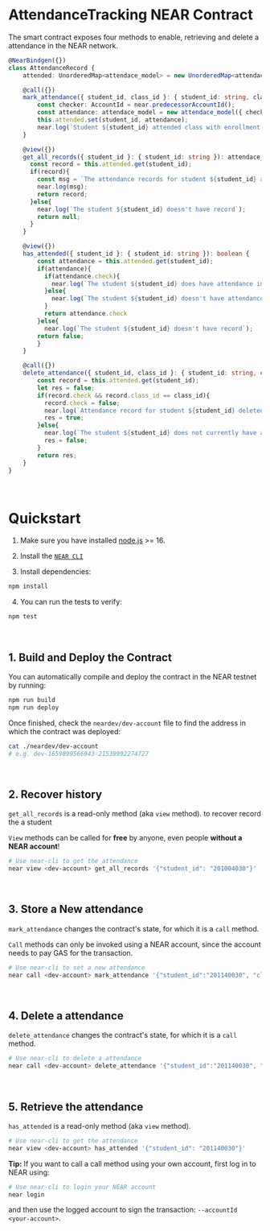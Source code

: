 # AttendanceTracking NEAR Contract

The smart contract exposes four methods to enable, retrieving and delete a attendance in the NEAR network.

```ts
@NearBindgen({})
class AttendanceRecord {
    attended: UnorderedMap<attendace_model> = new UnorderedMap<attendace_model>('unique-id-map1');

    @call({})
    mark_attendance({ student_id, class_id }: { student_id: string, class_id: string }): void {
        const checker: AccountId = near.predecessorAccountId();
        const attendance: attendace_model = new attendace_model({ check: true, checker, class_id });
        this.attended.set(student_id, attendance);
        near.log(`Student ${student_id} attended class with enrollment ${class_id}. Reviewed by ${checker}`);
    }

    @view({})
    get_all_records({ student_id }: { student_id: string }): attendace_model {
      const record = this.attended.get(student_id);
      if(record){
        const msg = `The attendance records for student ${student_id} are: ${record}`;
        near.log(msg);
        return record; 
      }else{
        near.log(`The student ${student_id} doesn't have record`);
        return null;
      }     
    }

    @view({})
    has_attended({ student_id }: { student_id: string }): boolean {
        const attendance = this.attended.get(student_id);
        if(attendance){
          if(attendance.check){
            near.log(`The student ${student_id} does have attendance in ${attendance.class_id}`)
          }else{
            near.log(`The student ${student_id} doesn't have attendance in ${attendance.class_id}`)
          }
          return attendance.check
        }else{
          near.log(`The student ${student_id} doesn't have record`);
        return false;
        }
    }

    @call({})
    delete_attendance({ student_id, class_id }: { student_id: string, class_id:string }): boolean {
        const record = this.attended.get(student_id);
        let res = false;
        if(record.check && record.class_id == class_id){
          record.check = false;
          near.log(`Attendance record for student ${student_id} deleted successfully`);
          res = true;
        }else{
          near.log(`The student ${student_id} does not currently have assistance`)
          res = false;
        }
        return res;
    }
}
```

<br />

# Quickstart

1. Make sure you have installed [node.js](https://nodejs.org/en/download/package-manager/) >= 16.
2. Install the [`NEAR CLI`](https://github.com/near/near-cli#setup)

3. Install dependencies:
```bash
npm install
```

4. You can run the tests to verify:
```bash
npm test
```

<br />

## 1. Build and Deploy the Contract
You can automatically compile and deploy the contract in the NEAR testnet by running:

```bash
npm run build
npm run deploy
```

Once finished, check the `neardev/dev-account` file to find the address in which the contract was deployed:

```bash
cat ./neardev/dev-account
# e.g. dev-1659899566943-21539992274727
```

<br />

## 2. Recover history 

`get_all_records` is a read-only method (aka `view` method). to recover record the a student

`View` methods can be called for **free** by anyone, even people **without a NEAR account**!

```bash
# Use near-cli to get the attendance
near view <dev-account> get_all_records '{"student_id": "201004030"}'
```

<br />

## 3. Store a New attendance
`mark_attendance` changes the contract's state, for which it is a `call` method.

`Call` methods can only be invoked using a NEAR account, since the account needs to pay GAS for the transaction.

```bash
# Use near-cli to set a new attendance
near call <dev-account> mark_attendance '{"student_id":"201140030", "class_id": "24563"}' --accountId <dev-account>
```

<br>

## 4. Delete a  attendance
`delete_attendance` changes the contract's state, for which it is a `call` method.

```bash
# Use near-cli to delete a attendance
near call <dev-account> delete_attendance '{"student_id":"201140030", "class_id": "24563"}' --accountId <dev-account>
```

<br>

## 5. Retrieve the attendance

`has_attended` is a read-only method (aka `view` method).

```bash
# Use near-cli to get the attendance
near view <dev-account> has_attended '{"student_id": "201140030"}'
```

**Tip:** If you want to call a call method using your own account, first log in to NEAR using:

```bash
# Use near-cli to login your NEAR account
near login
```

and then use the logged account to sign the transaction: `--accountId <your-account>`.